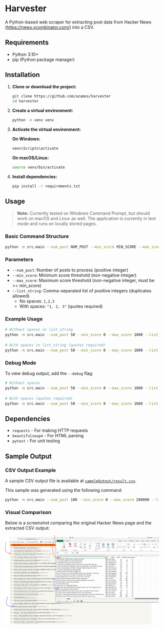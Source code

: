 # Harvester

A Python-based web scraper for extracting post data from Hacker News (https://news.ycombinator.com/) into a CSV.

## Requirements

- Python 3.10+
- pip (Python package manager)

## Installation

1. **Clone or download the project:**

   ```bash
   git clone https://github.com/azamos/harvester
   cd harvester
   ```

2. **Create a virtual environment:**

   ```bash
   python -m venv venv
   ```

3. **Activate the virtual environment:**

   **On Windows:**

   ```bash
   venv\Scripts\activate
   ```

   **On macOS/Linux:**

   ```bash
   source venv/bin/activate
   ```

4. **Install dependencies:**
   ```bash
   pip install -r requirements.txt
   ```

## Usage

> **Note:** Currently tested on Windows Command Prompt, but should work on macOS and Linux as well. The application is currently in test mode and runs on locally stored pages.

### Basic Command Structure

```bash
python -m src.main --num_post NUM_POST --min_score MIN_SCORE --max_score MAX_SCORE --list_string LIST_STRING
```

### Parameters

- `--num_post`: Number of posts to process (positive integer)
- `--min_score`: Minimum score threshold (non-negative integer)
- `--max_score`: Maximum score threshold (non-negative integer, must be >= min_score)
- `--list_string`: Comma-separated list of positive integers (duplicates allowed)
  - No spaces: `1,2,3`
  - With spaces: `"1, 2, 3"` (quotes required)

### Example Usage

```bash
# Without spaces in list_string
python -m src.main --num_post 50 --min_score 0 --max_score 1000 --list_string 1,2,3

# With spaces in list_string (quotes required)
python -m src.main --num_post 50 --min_score 0 --max_score 1000 --list_string "1, 2 , 3 - 5"
```

### Debug Mode

To view debug output, add the `--debug` flag:

```bash
# Without spaces
python -m src.main --num_post 50 --min_score 0 --max_score 1000 --list_string 1,2,3 --debug

# With spaces (quotes required)
python -m src.main --num_post 50 --min_score 0 --max_score 1000 --list_string "1, 2, 3" --debug
```

## Dependencies

- `requests` - For making HTTP requests
- `beautifulsoup4` - For HTML parsing
- `pytest` - For unit testing

## Sample Output

### CSV Output Example

A sample CSV output file is available at [`sampleOutput/result.csv`](sampleOutput/result.csv).

This sample was generated using the following command:

```bash
python -m src.main --num_post 100 --min_score 0 --max_score 200000 --list_string 5,10-4,1-3 --debug
```

### Visual Comparison

Below is a screenshot comparing the original Hacker News page and the extracted CSV output:

![Comparison Screenshot](assets/comparison.JPG)

